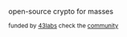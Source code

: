 open-source crypto for masses 

<sub>funded by [43labs](https://43labs.xyz) check the [community](https://discord.gg/Rh4cu24JRS)</sub>
